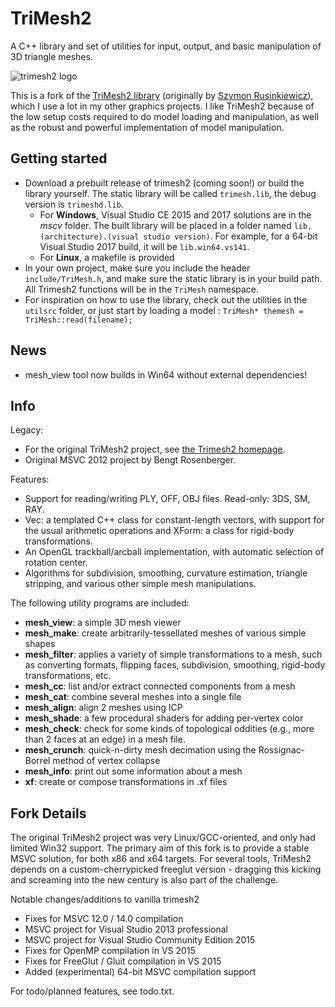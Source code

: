 # TriMesh2

A C++ library and set of utilities for input, output, and basic manipulation of 3D triangle meshes.

![trimesh2 logo](https://raw.githubusercontent.com/Forceflow/trimesh2/master/html/trimesh_logo.jpg)

This is a fork of the [TriMesh2 library](http://gfx.cs.princeton.edu/proj/trimesh2/) (originally by [Szymon Rusinkiewicz](https://www.cs.princeton.edu/~smr/)), which I use a lot in my other graphics projects. I like TriMesh2 because of the low setup costs required to do model loading and manipulation, as well as the robust and powerful implementation of model manipulation.
 
## Getting started
 * Download a prebuilt release of trimesh2 (coming soon!) or build the library yourself. The static library will be called `trimesh.lib`, the debug version is `trimeshd.lib`.
   * For **Windows**, Visual Studio CE 2015 and 2017 solutions are in the *mscv* folder. The built library will be placed in a folder named `lib.(architecture).(visual studio version)`. For example, for a 64-bit Visual Studio 2017 build, it will be `lib.win64.vs141`.
   * For **Linux**, a makefile is provided
 * In your own project, make sure you include the header `include/TriMesh.h`, and make sure the static library is in your build path. All Trimesh2 functions will be in the `TriMesh` namespace.
 * For inspiration on how to use the library, check out the utilities in the `utilsrc` folder, or just start by loading a model : `TriMesh* themesh = TriMesh::read(filename);`
 
## News
 * mesh_view tool now builds in Win64 without external dependencies!

## Info
Legacy:

 * For the original TriMesh2 project, see [the Trimesh2 homepage](http://gfx.cs.princeton.edu/proj/trimesh2/).
 * Original MSVC 2012 project by Bengt Rosenberger.
 
Features: 

 * Support for reading/writing PLY, OFF, OBJ files. Read-only: 3DS, SM, RAY.
 * Vec: a templated C++ class for constant-length vectors, with support for the usual arithmetic operations and XForm: a class for rigid-body transformations.
 * An OpenGL trackball/arcball implementation, with automatic selection of rotation center.
 * Algorithms for subdivision, smoothing, curvature estimation, triangle stripping, and various other simple mesh manipulations.

The following utility programs are included:

 * **mesh_view**: a simple 3D mesh viewer
 * **mesh_make**: create arbitrarily-tessellated meshes of various simple shapes
 * **mesh_filter**: applies a variety of simple transformations to a mesh, such as converting formats, flipping faces, subdivision, smoothing, rigid-body transformations, etc.
 * **mesh_cc**: list and/or extract connected components from a mesh
 * **mesh_cat**: combine several meshes into a single file
 * **mesh_align**: align 2 meshes using ICP
 * **mesh_shade**: a few procedural shaders for adding per-vertex color
 * **mesh_check**: check for some kinds of topological oddities (e.g., more than 2 faces at an edge) in a mesh file.
 * **mesh_crunch**: quick-n-dirty mesh decimation using the Rossignac-Borrel method of vertex collapse
 * **mesh_info**: print out some information about a mesh
 * **xf**: create or compose transformations in .xf files

## Fork Details

The original TriMesh2 project was very Linux/GCC-oriented, and only had limited Win32 support. The primary aim of this fork is to provide a stable MSVC solution, for both x86 and x64 targets. For several tools, TriMesh2 depends on a custom-cherrypicked freeglut version - dragging this kicking and screaming into the new century is also part of the challenge.

Notable changes/additions to vanilla trimesh2
 * Fixes for MSVC 12.0 / 14.0 compilation
 * MSVC project for Visual Studio 2013 professional
 * MSVC project for Visual Studio Community Edition 2015
 * Fixes for OpenMP compilation in VS 2015
 * Fixes for FreeGlut / Gluit compilation in VS 2015
 * Added (experimental) 64-bit MSVC compilation support

For todo/planned features, see todo.txt.
